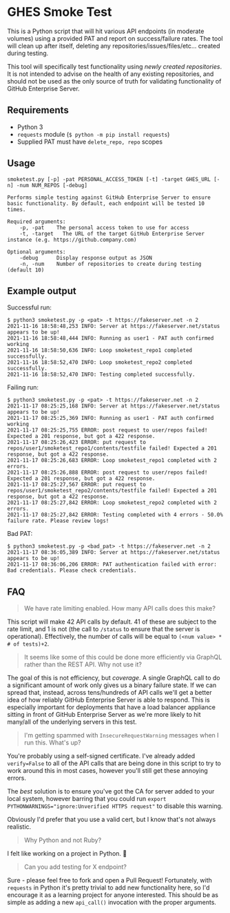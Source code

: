# GHES Smoke Test

This is a Python script that will hit various API endpoints (in moderate volumes) using a provided PAT and report on success/failure rates.  The tool will clean up after itself, deleting any repositories/issues/files/etc... created during testing.

This tool will specifically test functionality using _newly created repositories_. It is not intended to advise on the health of any existing repositories, and should not be used as the only source of truth for validating functionality of GitHub Enterprise Server.

## Requirements

- Python 3
- `requests` module (`$ python -m pip install requests`)
- Supplied PAT must have `delete_repo, repo` scopes

## Usage

```
smoketest.py [-p] -pat PERSONAL_ACCESS_TOKEN [-t] -target GHES_URL [-n] -num NUM_REPOS [-debug]

Performs simple testing against GitHub Enterprise Server to ensure basic functionality. By default, each endpoint will be tested 10 times.

Required arguments:
    -p, -pat    The personal access token to use for access
    -t, -target   The URL of the target GitHub Enterprise Server instance (e.g. https://github.company.com)

Optional arguments:
    -debug      Display response output as JSON
    -n, -num    Number of repositories to create during testing (default 10)
```

## Example output

Successful run:

```
$ python3 smoketest.py -p <pat> -t https://fakeserver.net -n 2
2021-11-16 18:58:48,253 INFO: Server at https://fakeserver.net/status appears to be up!
2021-11-16 18:58:48,444 INFO: Running as user1 - PAT auth confirmed working
2021-11-16 18:58:50,636 INFO: Loop smoketest_repo1 completed successfully.
2021-11-16 18:58:52,470 INFO: Loop smoketest_repo2 completed successfully.
2021-11-16 18:58:52,470 INFO: Testing completed successfully.
```

Failing run:

```
$ python3 smoketest.py -p <pat> -t https://fakeserver.net -n 2
2021-11-17 08:25:25,168 INFO: Server at https://fakeserver.net/status appears to be up!
2021-11-17 08:25:25,369 INFO: Running as user1 - PAT auth confirmed working
2021-11-17 08:25:25,755 ERROR: post request to user/repos failed! Expected a 201 response, but got a 422 response.
2021-11-17 08:25:26,423 ERROR: put request to repos/user1/smoketest_repo1/contents/testfile failed! Expected a 201 response, but got a 422 response.
2021-11-17 08:25:26,683 ERROR: Loop smoketest_repo1 completed with 2 errors.
2021-11-17 08:25:26,888 ERROR: post request to user/repos failed! Expected a 201 response, but got a 422 response.
2021-11-17 08:25:27,567 ERROR: put request to repos/user1/smoketest_repo2/contents/testfile failed! Expected a 201 response, but got a 422 response.
2021-11-17 08:25:27,842 ERROR: Loop smoketest_repo2 completed with 2 errors.
2021-11-17 08:25:27,842 ERROR: Testing completed with 4 errors - 50.0% failure rate. Please review logs!
```

Bad PAT:

```
$ python3 smoketest.py -p <bad_pat> -t https://fakeserver.net -n 2
2021-11-17 08:36:05,389 INFO: Server at https://fakeserver.net/status appears to be up!
2021-11-17 08:36:06,206 ERROR: PAT authentication failed with error: Bad credentials. Please check credentials.
```

## FAQ

> We have rate limiting enabled. How many API calls does this make?

This script will make 42 API calls by default. 41 of these are subject to the rate limit, and 1 is not (the call to `/status` to ensure that the server is operational). Effectively, the number of calls will be equal to `(<num value> * # of tests)+2`.

> It seems like some of this could be done more efficiently via GraphQL rather than the REST API. Why not use it?

The goal of this is not efficiency, but _coverage_. A single GraphQL call to do a significant amount of work only gives us a binary failure state. If we can spread that, instead, across tens/hundreds of API calls we'll get a better idea of how reliably GitHub Enterprise Server is able to respond. This is especially important for deployments that have a load balancer appliance sitting in front of GitHub Enterprise Server as we're more likely to hit many/all of the underlying servers in this test.

> I'm getting spammed with `InsecureRequestWarning` messages when I run this. What's up?

You're probably using a self-signed certificate. I've already added `verify=False` to all of the API calls that are being done in this script to try to work around this in most cases, however you'll still get these annoying errors.

The *best* solution is to ensure you've got the CA for server added to your local system, however barring that you could run `export PYTHONWARNINGS="ignore:Unverified HTTPS request"` to disable this warning.

Obviously I'd prefer that you use a valid cert, but I know that's not always realistic.

> Why Python and not Ruby?

I felt like working on a project in Python. 🤷

> Can you add testing for X endpoint?

Sure - please feel free to fork and open a Pull Request! Fortunately, with `requests` in Python it's pretty trivial to add new functionality here, so I'd encourage it as a learning project for anyone interested. This should be as simple as adding a new `api_call()` invocation with the proper arguments.
